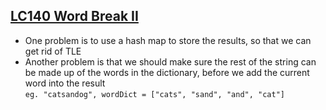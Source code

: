 ## [LC140 Word Break II](LC140.java)
+ One problem is to use a hash map to store the results, so that we can get rid of TLE
+ Another problem is that we should make sure the rest of the string can be made up of the words in the dictionary, before we add the current word into the result   
`eg. "catsandog", wordDict = ["cats", "sand", "and", "cat"]`
